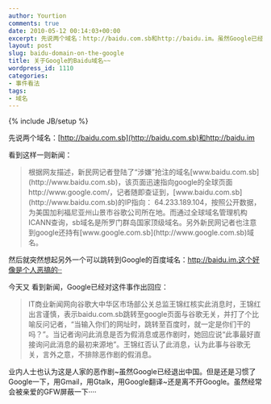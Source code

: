 ```yaml
---
author: Yourtion
comments: true
date: 2010-05-12 00:14:03+00:00
excerpt: 先说两个域名：http://baidu.com.sb和http://baidu.im。虽然Google已经退出中国。但是还是习惯了Google一下，用Gmail，用Gtalk，用Google翻译~还是离不开Google。虽然经常会被亲爱的GFW屏蔽一下····
layout: post
slug: baidu-domain-on-the-google
title: 关于Google的Baidu域名~~
wordpress_id: 1110
categories:
- 事件看法
tags:
- 域名
---
```

{% include JB/setup %}

先说两个域名：[http://baidu.com.sb](http://baidu.com.sb)和http://baidu.im

看到这样一则新闻：


<blockquote>根据网友描述，新民网记者登陆了“涉嫌”抢注的域名[www.baidu.com.sb](http://www.baidu.com.sb)，该页面迅速指向google的全球页面http://www.google.com/，记者随即查证到，[www.baidu.com.sb](http://www.baidu.com.sb)的IP指向： 64.233.189.104，按照公开数据，为美国加利福尼亚州山景市谷歌公司所在地。而通过全球域名管理机构ICANN查询，sb域名是所罗门群岛国家顶级域名。另外新民网记者也注意到google还持有[www.google.com.sb](http://www.google.com.sb)域名。</blockquote>


然后就突然想起另外一个可以跳转到Google的百度域名：http://baidu.im.这个好像是个人恶搞的··

今天又 看到新闻，Google已经对这件事作出回应：


<blockquote>IT商业新闻网向谷歌大中华区市场部公关总监王锦红核实此消息时，王锦红出言谨慎，表示baidu.com.sb跳转至google页面与谷歌无关，并打了个比喻反问记者，“当输入你们的网址时，跳转至百度时，就一定是你们干的吗？”。当记者询问此消息是否为假消息或恶作剧时，她回应说“此事最好直接询问此消息的最初来源地”。王锦红否认了此消息，认为此事与谷歌无关，言外之意，不排除恶作剧的假消息。</blockquote>


业内人士也认为这是人家的恶作剧~虽然Google已经退出中国。但是还是习惯了Google一下，用Gmail，用Gtalk，用Google翻译~还是离不开Google。虽然经常会被亲爱的GFW屏蔽一下····
